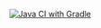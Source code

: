 [![Java CI with Gradle](https://github.com/Elle88S/pattern2/actions/workflows/gradle.yml/badge.svg)](https://github.com/Elle88S/pattern2/actions/workflows/gradle.yml)
